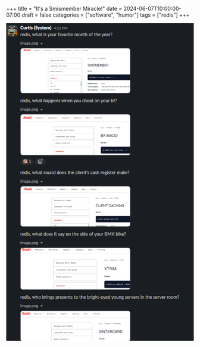 +++
title = "It's a Smismember Miracle!"
date = 2024-06-07T10:00:00-07:00
draft = false
categories = ["software", "humor"]
tags = ["redis"]
+++

![](./smismember.png)